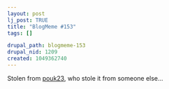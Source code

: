 ```yaml
--- 
layout: post
lj_post: TRUE
title: "BlogMeme #153"
tags: []

drupal_path: blogmeme-153
drupal_nid: 1209
created: 1049362740
---
```

Stolen from <a href="http://pouk23.livejournal.com">pouk23</a>, who stole it from someone else...

<lj-poll-120024>
